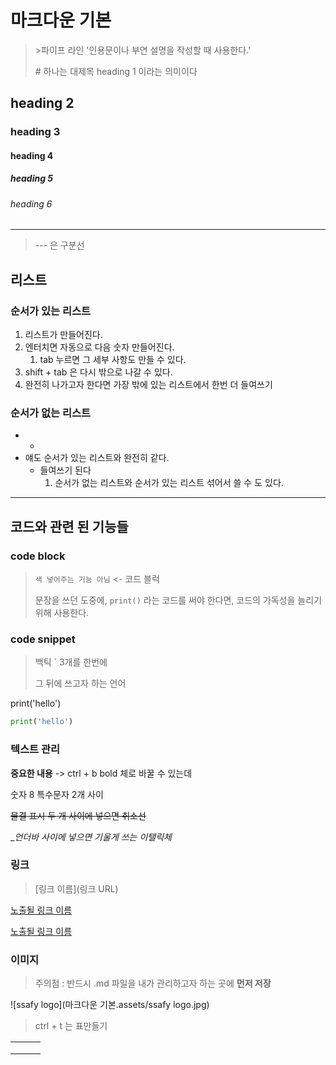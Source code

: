 # 마크다운 기본

> \>파이프 라인 '인용문이나 부연 설명을 작성할 때 사용한다.'
>
> \# 하나는 대제목 heading 1 이라는 의미이다

## heading 2

### heading 3

#### heading 4

##### heading 5

###### heading 6

---

> --- 은 구분선

## 리스트

### 순서가 있는 리스트

1. 리스트가 만들어진다.
2. 엔터치면 자동으로 다음 숫자 만들어진다.
   1. tab 누르면 그 세부 사항도 만들 수 있다.
3.  shift + tab 은 다시 밖으로 나갈 수 있다.
4.  완전히 나가고자 한다면 가장 밖에 있는 리스트에서 한번 더 들여쓰기



### 순서가 없는 리스트

- -
- 얘도 순서가 있는 리스트와 완전히 같다.
  - 들여쓰기 된다
    1. 순서가 없는 리스트와 순서가 있는 리스트 섞어서 쓸 수 도 있다.

---

## 코드와 관련 된 기능들

### code block

> ` 색 넣어주는 기능 아님 ` <-  코드 블럭
>
> 문장을 쓰던 도중에, `print()` 라는 코드를 써야 한다면, 코드의 가독성을 늘리기 위해 사용한다.



### code snippet

> 백틱 ` 3개를 한번에
>
> 그 뒤에 쓰고자 하는 언어

print('hello')

```python
print('hello')
```

### 텍스트 관리

**중요한 내용** -> ctrl + b bold 체로 바꿀 수 있는데

숫자 8 특수문자 2개 사이

~~물결 표시 두 개 사이에 넣으면 취소선~~

__언더바 사이에 넣으면 기울게 쓰는 이탤릭체_



### 링크

>  \[링크 이름](링크 URL) 

[노출될 링크 이름](https://www.naver.com)

[노출될 링크 이름](www.naver.com)



### 이미지

> 주의점 : 반드시 .md 파일을 내가 관리하고자 하는 곳에 **먼저 저장** 

![ssafy logo](마크다운 기본.assets/ssafy logo.jpg)

> ctrl + t 는 표만들기

|      |      |      |
| ---- | ---- | ---- |
|      |      |      |
|      |      |      |
|      |      |      |

